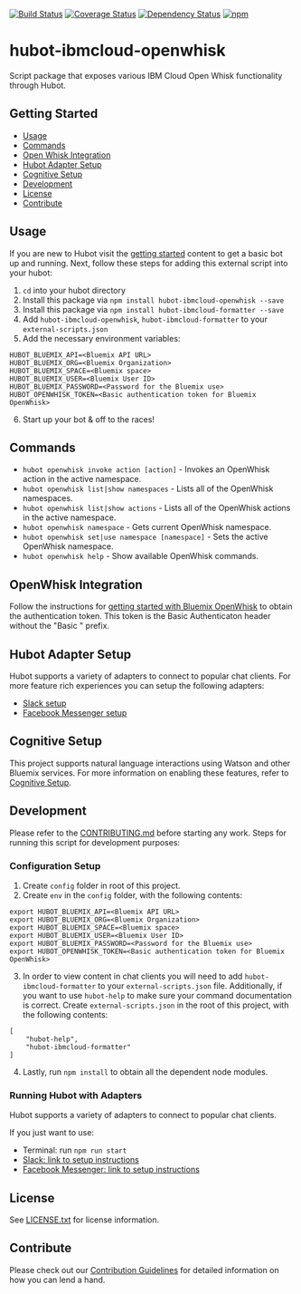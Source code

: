 [![Build Status](https://travis-ci.org/ibm-cloud-solutions/hubot-ibmcloud-openwhisk.svg?branch=master)](https://travis-ci.org/ibm-cloud-solutions/hubot-ibmcloud-openwhisk)
[![Coverage Status](https://coveralls.io/repos/github/ibm-cloud-solutions/hubot-ibmcloud-openwhisk/badge.svg?branch=master)](https://coveralls.io/github/ibm-cloud-solutions/hubot-ibmcloud-openwhisk?branch=master)
[![Dependency Status](https://dependencyci.com/github/ibm-cloud-solutions/hubot-ibmcloud-openwhisk/badge)](https://dependencyci.com/github/ibm-cloud-solutions/hubot-ibmcloud-openwhisk)
[![npm](https://img.shields.io/npm/v/hubot-ibmcloud-openwhisk.svg?maxAge=2592000)](https://www.npmjs.com/package/hubot-ibmcloud-openwhisk)

# hubot-ibmcloud-openwhisk

Script package that exposes various IBM Cloud Open Whisk functionality through Hubot.

## Getting Started
  * [Usage](#usage)
  * [Commands](#commands)
  * [Open Whisk Integration](#openwhisk-integration)
  * [Hubot Adapter Setup](#hubot-adapter-setup)
  *	[Cognitive Setup](#cognitive-setup)
  * [Development](#development)
  * [License](#license)
  * [Contribute](#contribute)

## Usage

If you are new to Hubot visit the [getting started](https://hubot.github.com/docs/) content to get a basic bot up and running.  Next, follow these steps for adding this external script into your hubot:

1. `cd` into your hubot directory
2. Install this package via `npm install hubot-ibmcloud-openwhisk --save`
3. Install this package via `npm install hubot-ibmcloud-formatter --save`
4. Add `hubot-ibmcloud-openwhisk`, `hubot-ibmcloud-formatter` to your `external-scripts.json`
5. Add the necessary environment variables:
```
HUBOT_BLUEMIX_API=<Bluemix API URL>
HUBOT_BLUEMIX_ORG=<Bluemix Organization>
HUBOT_BLUEMIX_SPACE=<Bluemix space>
HUBOT_BLUEMIX_USER=<Bluemix User ID>
HUBOT_BLUEMIX_PASSWORD=<Password for the Bluemix use>
HUBOT_OPENWHISK_TOKEN=<Basic authentication token for Bluemix OpenWhisk>
```
6. Start up your bot & off to the races!


## Commands

- `hubot openwhisk invoke action [action]` - Invokes an OpenWhisk action in the active namespace.
- `hubot openwhisk list|show namespaces` - Lists all of the OpenWhisk namespaces.
- `hubot openwhisk list|show actions` - Lists all of the OpenWhisk actions in the active namespace.
- `hubot openwhisk namespace` - Gets current OpenWhisk namespace.
- `hubot openwhisk set|use namespace [namespace]` - Sets the active OpenWhisk namespace.
- `hubot openwhisk help` - Show available OpenWhisk commands.


## OpenWhisk Integration

Follow the instructions for [getting started with Bluemix OpenWhisk](https://console.ng.bluemix.net/docs/openwhisk/index.html) to obtain the authentication token. This token is the Basic Authenticaton header without the "Basic " prefix.

## Hubot Adapter Setup

Hubot supports a variety of adapters to connect to popular chat clients.  For more feature rich experiences you can setup the following adapters:
- [Slack setup](https://github.com/ibm-cloud-solutions/hubot-ibmcloud-openwhisk/blob/master/docs/adapters/slack.md)
- [Facebook Messenger setup](https://github.com/ibm-cloud-solutions/hubot-ibmcloud-openwhisk/blob/master/docs/adapters/facebook.md)

## Cognitive Setup

This project supports natural language interactions using Watson and other Bluemix services.  For more information on enabling these features, refer to [Cognitive Setup](https://github.com/ibm-cloud-solutions/hubot-ibmcloud-nlc/blob/master/docs/cognitiveSetup.md).

## Development

Please refer to the [CONTRIBUTING.md](https://github.com/ibm-cloud-solutions/hubot-ibmcloud-openwhisk/blob/master/CONTRIBUTING.md) before starting any work.  Steps for running this script for development purposes:

### Configuration Setup

1. Create `config` folder in root of this project.
2. Create `env` in the `config` folder, with the following contents:
```
export HUBOT_BLUEMIX_API=<Bluemix API URL>
export HUBOT_BLUEMIX_ORG=<Bluemix Organization>
export HUBOT_BLUEMIX_SPACE=<Bluemix space>
export HUBOT_BLUEMIX_USER=<Bluemix User ID>
export HUBOT_BLUEMIX_PASSWORD=<Password for the Bluemix use>
export HUBOT_OPENWHISK_TOKEN=<Basic authentication token for Bluemix OpenWhisk>
```
3. In order to view content in chat clients you will need to add `hubot-ibmcloud-formatter` to your `external-scripts.json` file. Additionally, if you want to use `hubot-help` to make sure your command documentation is correct.  Create `external-scripts.json` in the root of this project, with the following contents:
```
[
	"hubot-help",
	"hubot-ibmcloud-formatter"
]
```
4. Lastly, run `npm install` to obtain all the dependent node modules.

### Running Hubot with Adapters

Hubot supports a variety of adapters to connect to popular chat clients.

If you just want to use:
 - Terminal: run `npm run start`
 - [Slack: link to setup instructions](https://github.com/ibm-cloud-solutions/hubot-ibmcloud-openwhisk/blob/master/docs/adapters/slack.md)
 - [Facebook Messenger: link to setup instructions](https://github.com/ibm-cloud-solutions/hubot-ibmcloud-openwhisk/blob/master/docs/adapters/facebook.md)

## License

See [LICENSE.txt](https://github.com/ibm-cloud-solutions/hubot-ibmcloud-openwhisk/blob/master/LICENSE.txt) for license information.

## Contribute

Please check out our [Contribution Guidelines](https://github.com/ibm-cloud-solutions/hubot-ibmcloud-openwhisk/blob/master/CONTRIBUTING.md) for detailed information on how you can lend a hand.
